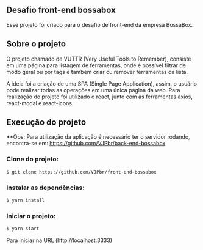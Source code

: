## Desafio front-end bossabox
Esse projeto foi criado para o desafio de front-end da empresa BossaBox.

## Sobre o projeto

O projeto chamado de VUTTR (Very Useful Tools to Remember), consiste em uma página para listagem de ferramentas, onde é possível filtrar de modo geral ou por tags e também criar ou remover ferramentas da lista.

A ideia foi a criação de uma SPA (Single Page Application), assim, o usuário pode realizar todas as operações em uma única página da web.
Para realização do projeto foi utilizado o react, junto com as ferramentas axios, react-modal e react-icons.

## Execução do projeto

**Obs: Para utilização da aplicação é necessário ter o servidor rodando, encontra-se em: https://github.com/VJPbr/back-end-bossabox

### Clone do projeto:

```bash
$ git clone https://github.com/VJPbr/front-end-bossabox
```

### Instalar as dependências:

```bash
$ yarn install
```

### Iniciar o projeto:

```bash
$ yarn start
```

Para iniciar na URL (http://localhost:3333) 

